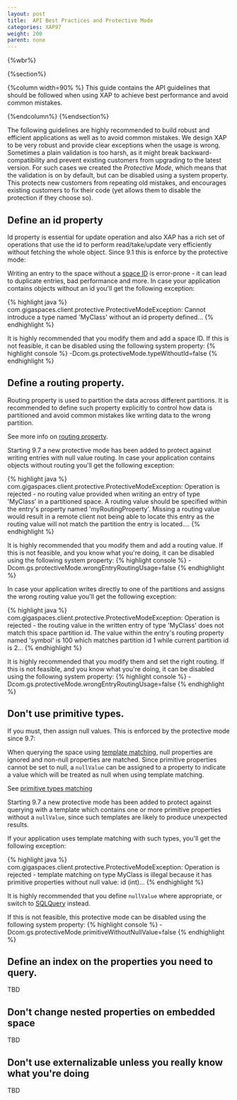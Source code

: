 ```yaml
---
layout: post
title:  API Best Practices and Protective Mode
categories: XAP97
weight: 200
parent: none
---
```


{%wbr%}

{%section%}

{%column width=90% %}
This guide contains the API guidelines that should be followed when using XAP to achieve best performance and avoid common mistakes.

{%endcolumn%}
{%endsection%}

The following guidelines are highly recommended to build robust and efficient applications as well as to avoid common mistakes. 
We design XAP to be very robust and provide clear exceptions when the usage is wrong. 
Sometimes a plain validation is too harsh, as it might break backward-compatibility and prevent existing customers from upgrading to the latest version. 
For such cases we created the *Protective Mode*, which means that the validation is on by default, but can be disabled using a system property. This protects new customers from repeating old mistakes, and encourages existing customers to fix their code (yet allows them to disable the protection if they choose so).


## Define an id property 

Id property is essential for update operation and also XAP has a rich set of operations that use the id to perform read/take/update very efficiently without fetching the whole object. 
Since 9.1 this is enforce by the protective mode:

Writing an entry to the space without a [space ID]({%latestjavaurl%}/query-by-id.html) is error-prone - it can lead to duplicate entries, bad performance and more. 
In case your application contains objects without an id you'll get the following exception:

{% highlight java %}
com.gigaspaces.client.protective.ProtectiveModeException: Cannot introduce a type named 'MyClass' without an id property defined...
{% endhighlight %}


It is highly recommended that you modify them and add a space ID.
If this is not feasible, it can be disabled using the following system property: 
{% highlight console %}
-Dcom.gs.protectiveMode.typeWithoutId=false
{% endhighlight %}


## Define a routing property.

Routing property is used to partition the data across different partitions.
It is recommended to define such property explicitly to control how data is partitioned and avoid common mistakes like writing data to the wrong partition.

See more info on [routing property]({%latestjavaurl%}/routing-in-partitioned-spaces.html).

Starting 9.7 a new protective mode has been added to protect against writing entries with null value routing.
In case your application contains objects without routing you'll get the following exception:

{% highlight java %}
com.gigaspaces.client.protective.ProtectiveModeException: Operation is rejected - no routing value provided when writing an entry of type 'MyClass' in a partitioned space. A routing value should be specified within the entry's property named 'myRoutingProperty'. Missing a routing value would result in a remote client not being able to locate this entry as the routing value will not match the partition the entry is located.... 
{% endhighlight %}

It is highly recommended that you modify them and add a routing value.
If this is not feasible, and you know what you're doing, it can be disabled using the following system property:
{% highlight console %}
-Dcom.gs.protectiveMode.wrongEntryRoutingUsage=false
{% endhighlight %}

In case your application writes directly to one of the partitions and assigns the wrong routing value you'll get the following exception:

{% highlight java %}
com.gigaspaces.client.protective.ProtectiveModeException: Operation is rejected - the routing value in the written entry of type 'MyClass' does not match this space partition id. The value within the entry's routing property named 'symbol' is 100 which matches partition id 1 while current partition id is 2...
{% endhighlight %}

It is highly recommended that you modify them and set the right routing.
If this is not feasible, and you know what you're doing, it can be disabled using the following system property: 
{% highlight console %}
-Dcom.gs.protectiveMode.wrongEntryRoutingUsage=false
{% endhighlight %}


## Don't use primitive types. 

If you must, then assign null values.
This is enforced by the protective mode since 9.7:

When querying the space using [template matching]({%latestjavaurl%}/query-template-matching.html), null properties are ignored and non-null properties are matched. Since primitive properties cannot be set to null, a `nullValue` can be assigned to a property to indicate a value which will be treated as null when using template matching. 

See [primitive types matching]({%latestjavaurl%}/query-template-matching.html#primitive-types)

Starting 9.7 a new protective mode has been added to protect against querying with a template which contains one or more primitive properties without a `nullValue`, since such templates are likely to produce unexpected results. 

If your application uses template matching with such types, you'll get the following exception:

{% highlight java %}
com.gigaspaces.client.protective.ProtectiveModeException: Operation is rejected - template matching on type MyClass is illegal because it has primitive properties without null value: id (int)...
{% endhighlight %}


It is highly recommended that you define `nullValue` where appropriate, or switch to [SQLQuery]({%latestjavaurl%}/sqlquery.html) instead. 

If this is not feasible, this protective mode can be disabled using the following system property: 
{% highlight console %}
-Dcom.gs.protectiveMode.primitiveWithoutNullValue=false
{% endhighlight %}



## Define an index on the properties you need to query. 

TBD

## Don't change nested properties on embedded space

TBD

## Don't use externalizable unless you really know what you're doing 

TBD
